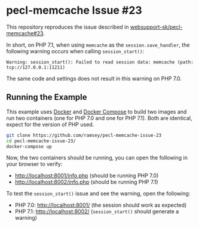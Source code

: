 # pecl-memcache Issue #23

This repository reproduces the issue described in
[websupport-sk/pecl-memcache#23][pecl-memcache-23].

In short, on PHP 7.1, when using `memcache` as the `session.save_handler`, the
following warning occurs when calling `session_start()`:

```
Warning: session_start(): Failed to read session data: memcache (path: tcp://127.0.0.1:11211)
```

The same code and settings does not result in this warning on PHP 7.0.


## Running the Example

This example uses [Docker][] and [Docker Compose][] to build two images and run
two containers (one for PHP 7.0 and one for PHP 7.1). Both are identical, expect
for the version of PHP used.

``` bash
git clone https://github.com/ramsey/pecl-memcache-issue-23
cd pecl-memcache-issue-23/
docker-compose up
```

Now, the two containers should be running, you can open the following in your
browser to verify:

* <http://localhost:8001/info.php> (should be running PHP 7.0)
* <http://localhost:8002/info.php> (should be running PHP 7.1)

To test the `session_start()` issue and see the warning, open the following:

* PHP 7.0: <http://localhost:8001/> (the session should work as expected)
* PHP 7.1: <http://localhost:8002/> (`session_start()` should generate a warning)


[pecl-memcache-23]: https://github.com/websupport-sk/pecl-memcache/issues/23
[docker]: https://docs.docker.com/
[docker compose]: https://docs.docker.com/compose/overview/
